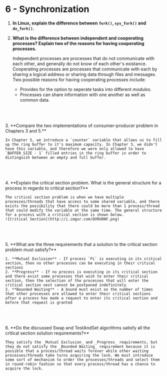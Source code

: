 # 6 - Synchronization

1. **In Linux, explain the difference between `fork()`, `sys_fork()` and `do_fork()`.**

2. **What is the difference between independent and cooperating processes? Explain two of the reasons for having cooperating processes.**

    Independent processes are processes that do not communicate with each other, and generally do not know of each other's existance. Cooperating processes are processes that communicate with each by sharing a logical address or sharing data through files and messages. Two possible reasons for having cooperating processes include:
    * Provides for the option to seperate tasks into different _modules_. 
    * Processes can share information with one another as well as common data.
<br>
<br>
<br>
3. **Compare the two implementations of consumer-producer problem in Chapters 3 and 5.**

    In Chapter 5, we introduce a `counter` variable that allows us to fill up the ring buffer to it's maximum capacity. In Chapter 3, we didn't have this variable, and therefore we were only allowed to have `BUFFER_SIZE - 1` filled entries in the ring buffer in order to distinguish between an empty and full buffer.
<br>
<br>
<br>
4. **Explain the critical section problem. What is the general structure for a process in regards to critical section?**

    The critical section problem is when we have multiple processes/threads that have access to some shared variable, and there exists the possibility that there could be more than 1 process/thread that could modify the variable at the same time. The general structure for a process with a critical section is shown below.
    ![Critical Section](http://i.imgur.com/QVRU0NF.png)
<br>
<br>
<br>
5. **What are the three requirements that a solution to the critical section problem must satisfy?**

    1. **Mutual Exclusion** - If process `Pi` is executing in its critical section, then no other processes can be executing in their critical sections
    2. **Progress** - If no process is executing in its critical section and there exist some processes that wish to enter their critical section, then the selection of the processes that will enter the critical section next cannot be postponed indefinitely
    3. **Bounded Waiting** - A bound must exist on the number of times that other processes are allowed to enter their critical sections after a process has made a request to enter its critical section and before that request is granted
<br>
<br>
<br>
6. **Do the discussed Swap and TestAndSet algorithms satisfy all the critical section solution requirements?**

    They satisfy the _Mutual Exclusion_ and _Progress_ requirements, but they do not satisfy the _Bounded Waiting_ requirement because it is possible that a process/thread waits forever while other waiting processes/threads take turns acquiring the lock. We must introduce some sort of mechanism to order the processes/threads and select them in round-robin fashion so that every process/thread has a chance to acquire the lock.
